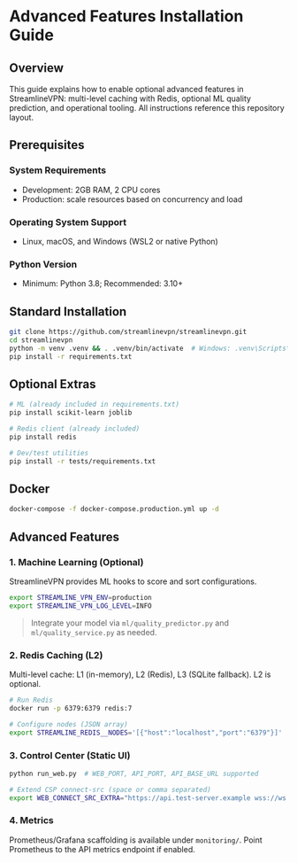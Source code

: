 # Advanced Features Installation Guide

## Overview

This guide explains how to enable optional advanced features in StreamlineVPN: multi-level caching with Redis, optional ML quality prediction, and operational tooling. All instructions reference this repository layout.

## Prerequisites

### System Requirements

- Development: 2GB RAM, 2 CPU cores
- Production: scale resources based on concurrency and load

### Operating System Support

- Linux, macOS, and Windows (WSL2 or native Python)

### Python Version

- Minimum: Python 3.8; Recommended: 3.10+

## Standard Installation

```bash
git clone https://github.com/streamlinevpn/streamlinevpn.git
cd streamlinevpn
python -m venv .venv && . .venv/bin/activate  # Windows: .venv\Scripts\activate
pip install -r requirements.txt
```

## Optional Extras

```bash
# ML (already included in requirements.txt)
pip install scikit-learn joblib

# Redis client (already included)
pip install redis

# Dev/test utilities
pip install -r tests/requirements.txt
```

## Docker

```bash
docker-compose -f docker-compose.production.yml up -d
```

## Advanced Features

### 1. Machine Learning (Optional)

StreamlineVPN provides ML hooks to score and sort configurations.

```bash
export STREAMLINE_VPN_ENV=production
export STREAMLINE_VPN_LOG_LEVEL=INFO
```

> Integrate your model via `ml/quality_predictor.py` and `ml/quality_service.py` as needed.

### 2. Redis Caching (L2)

Multi-level cache: L1 (in-memory), L2 (Redis), L3 (SQLite fallback). L2 is optional.

```bash
# Run Redis
docker run -p 6379:6379 redis:7

# Configure nodes (JSON array)
export STREAMLINE_REDIS__NODES='[{"host":"localhost","port":"6379"}]'
```

### 3. Control Center (Static UI)

```bash
python run_web.py  # WEB_PORT, API_PORT, API_BASE_URL supported

# Extend CSP connect-src (space or comma separated)
export WEB_CONNECT_SRC_EXTRA="https://api.test-server.example wss://ws.test-server.example"
```

### 4. Metrics

Prometheus/Grafana scaffolding is available under `monitoring/`. Point Prometheus to the API metrics endpoint if enabled.

